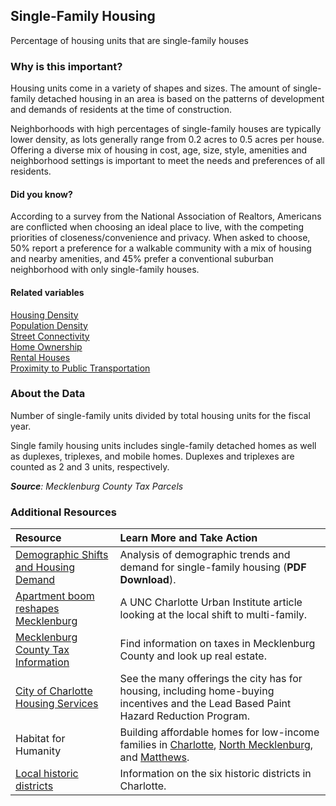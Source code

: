 ## Single-Family Housing
Percentage of housing units that are single-family houses

### Why is this important?
Housing units come in a variety of shapes and sizes. The amount of single-family detached housing in an area is based on the patterns of development and demands of residents at the time of construction. 

Neighborhoods with high percentages of single-family houses are typically lower density, as lots generally range from 0.2 acres to 0.5 acres per house. Offering a diverse mix of housing in cost, age, size, style, amenities and neighborhood settings is important to meet the needs and preferences of all residents.

#### Did you know?
According to a survey from the National Association of Realtors, Americans are conflicted when choosing an ideal place to live, with the competing priorities of closeness/convenience and privacy. When asked to choose, 50% report a preference for a walkable community with a mix of housing and nearby amenities, and 45% prefer a conventional suburban neighborhood with only single-family houses.

#### Related variables
<a href="javascript:void(0)" onclick="model.metricId = 'm5'">Housing Density</a>  
<a href="javascript:void(0)" onclick="model.metricId = 'm47'">Population Density</a>  
<a href="javascript:void(0)" onclick="model.metricId = 'm35'">Street Connectivity</a>  
<a href="javascript:void(0)" onclick="model.metricId = 'm29'">Home Ownership</a>  
<a href="javascript:void(0)" onclick="model.metricId = 'm53'">Rental Houses</a>  
<a href="javascript:void(0)" onclick="model.metricId = 'm36'">Proximity to Public Transportation</a>  

### About the Data
Number of single-family units divided by total housing units for the fiscal year. 

Single family housing units includes single-family detached homes as well as duplexes, triplexes, and mobile homes. Duplexes and triplexes are counted as 2 and 3 units, respectively.

_**Source**: Mecklenburg County Tax Parcels_

### Additional Resources
| Resource | Learn More and Take Action | 
|:--- | :--- |
|[Demographic Shifts and Housing Demand](http://www.kansascityfed.org/publicat/econrev/pdf/13q4Rappaport.pdf) |Analysis of demographic trends and demand for single-family housing (**PDF Download**).
|[Apartment boom reshapes Mecklenburg](http://ui.uncc.edu/story/charlotte-nc-multifamily-development-2012) |A UNC Charlotte Urban Institute article looking at the local shift to multi-family.
|[Mecklenburg County Tax Information](http://charmeck.org/mecklenburg/county/taxes/Pages/default.aspx) | Find information on taxes in Mecklenburg County and look up real estate.
|[City of Charlotte Housing Services](http://charmeck.org/city/charlotte/nbs/housing/Pages/CityHousingPrograms.aspx) |See the many offerings the city has for housing, including home-buying incentives and the Lead Based Paint Hazard Reduction Program.
|Habitat for Humanity|Building affordable homes for low-income families in [Charlotte](http://www.habitatcharlotte.org/), [North Mecklenburg](http://www.ourtownshabitat.org/), and [Matthews](http://www.habitatmatthews.org/).
|[Local historic districts](http://charmeck.org/CITY/CHARLOTTE/PLANNING/HISTORICDISTRICTS/Pages/Home.aspx) | Information on the six historic districts in Charlotte.